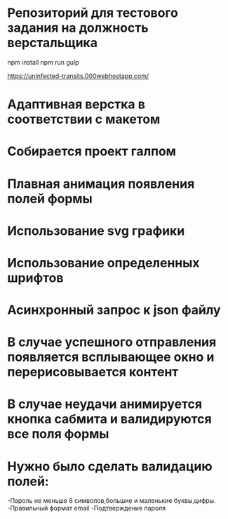 # Репозиторий  для тестового задания на должность верстальщика
npm install
npm run gulp

https://uninfected-transits.000webhostapp.com/

# Адаптивная верстка в соответствии с макетом 
# Собирается проект галпом 
# Плавная анимация появления полей формы 
# Использование svg графики
# Использование определенных шрифтов
# Асинхронный запрос к json файлу 
# В случае успешного отправления появляется всплывающее окно и перерисовывается контент
# В случае неудачи анимируется кнопка сабмита и валидируются все поля формы 

# Нужно было сделать валидацию полей:
-Пароль не меньше 8 символов,большие и маленькие буквы,цифры.
-Правильный формат email
-Подтверждение пароля 

